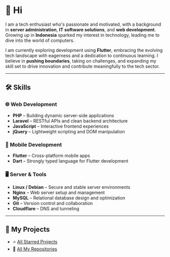 # 👋 Hi  

I am a tech enthusiast who's passionate and motivated, with a background in **server administration**, **IT software solutions**, and **web development**. Growing up in **Indonesia** sparked my interest in technology, leading me to dive into the world of computers.

I am currently exploring development using **Flutter**, embracing the evolving tech landscape with eagerness and a dedication to continuous learning. I believe in **pushing boundaries**, taking on challenges, and expanding my skill set to drive innovation and contribute meaningfully to the tech sector.

---

## 🛠 Skills

### 🌐 Web Development  
- **PHP** – Building dynamic server-side applications  
- **Laravel** – RESTful APIs and clean backend architecture  
- **JavaScript** – Interactive frontend experiences  
- **jQuery** – Lightweight scripting and DOM manipulation
  
### 📱 Mobile Development  
- **Flutter** – Cross-platform mobile apps  
- **Dart** – Strongly typed language for Flutter development

### 🖥 Server & Tools  
- **Linux / Debian** – Secure and stable server environments  
- **Nginx** – Web server setup and management  
- **MySQL** – Relational database design and optimization  
- **Git** – Version control and collaboration  
- **Cloudflare** – DNS and tunneling

---

## 📂 My Projects  
- ⭐ [All Starred Projects](https://github.com/Joenathan-15?tab=stars)  
- 📁 [All My Repositories](https://github.com/Joenathan-15?tab=repository)

